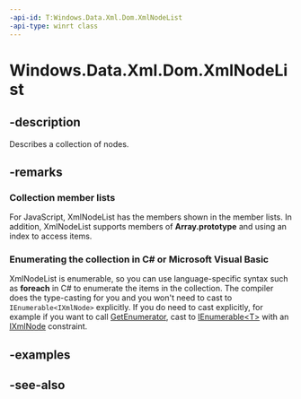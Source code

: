 ```yaml
---
-api-id: T:Windows.Data.Xml.Dom.XmlNodeList
-api-type: winrt class
---
```


<!-- Class syntax.
public class XmlNodeList : Windows.Data.Xml.Dom.IXmlNodeList, Windows.Foundation.Collections.IIterable<Windows.Data.Xml.Dom.IXmlNode>, Windows.Foundation.Collections.IVectorView<Windows.Data.Xml.Dom.IXmlNode>
-->

# Windows.Data.Xml.Dom.XmlNodeList

## -description
Describes a collection of nodes.

## -remarks
### Collection member lists

For JavaScript, XmlNodeList has the members shown in the member lists. In addition, XmlNodeList supports members of **Array.prototype** and using an index to access items.


<!--Begin NET note for IEnumerable support-->
### Enumerating the collection in C# or Microsoft Visual Basic

XmlNodeList is enumerable, so you can use language-specific syntax such as **foreach** in C# to enumerate the items in the collection. The compiler does the type-casting for you and you won't need to cast to `IEnumerable<IXmlNode>` explicitly. If you do need to cast explicitly, for example if you want to call [GetEnumerator](/dotnet/api/system.collections.ienumerable.getenumerator?view=dotnet-uwp-10.0&preserve-view=true), cast to [IEnumerable&lt;T&gt;](/dotnet/api/system.collections.generic.ienumerable-1?view=dotnet-uwp-10.0&preserve-view=true) with an [IXmlNode](ixmlnode.md) constraint.


<!--End NET note for IEnumerable support-->

## -examples

## -see-also
